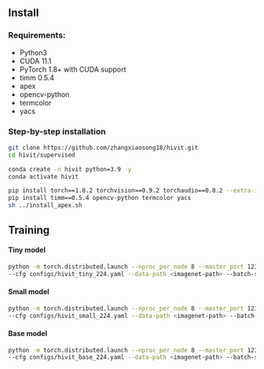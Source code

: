 ## Install

### Requirements:
- Python3
- CUDA 11.1
- PyTorch 1.8+ with CUDA support
- timm 0.5.4
- apex
- opencv-python
- termcolor
- yacs

### Step-by-step installation

```bash
git clone https://github.com/zhangxiaosong18/hivit.git
cd hivit/supervised

conda create -n hivit python=3.9 -y
conda activate hivit

pip install torch==1.8.2 torchvision==0.9.2 torchaudio==0.8.2 --extra-index-url https://download.pytorch.org/whl/lts/1.8/cu111
pip install timm==0.5.4 opencv-python termcolor yacs
sh ../install_apex.sh
```

## Training
#### Tiny model
```bash
python -m torch.distributed.launch --nproc_per_node 8 --master_port 12345  main.py \
--cfg configs/hivit_tiny_224.yaml --data-path <imagenet-path> --batch-size 128
```

#### Small model
```bash
python -m torch.distributed.launch --nproc_per_node 8 --master_port 12345  main.py \
--cfg configs/hivit_small_224.yaml --data-path <imagenet-path> --batch-size 128
```

#### Base model
```bash
python -m torch.distributed.launch --nproc_per_node 8 --master_port 12345  main.py \
--cfg configs/hivit_base_224.yaml --data-path <imagenet-path> --batch-size 128
```
